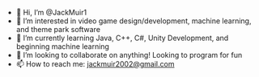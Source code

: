 - 👋 Hi, I’m @JackMuir1
- 👀 I’m interested in video game design/development, machine learning, and theme park software
- 🌱 I’m currently learning Java, C++, C#, Unity Development, and beginning machine learning
- 💞️ I’m looking to collaborate on anything! Looking to program for fun
- 📫 How to reach me: jackmuir2002@gmail.com

